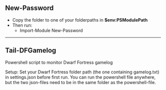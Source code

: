 ## New-Password
- Copy the folder to one of your folderpaths in **$env:PSModulePath**
- Then run:
    - Import-Module New-Password


---


## Tail-DFGamelog
Powershell script to monitor Dwarf Fortress gamelog

Setup:
  Set your Dwarf Fortress folder path (the one containing gamelog.txt) in settings.json before first run.
  You can run the powershell file anywhere, but the two json-files need to be in the same folder as the powershell-file.
